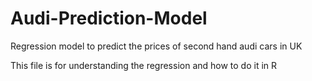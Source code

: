 # Audi-Prediction-Model
Regression model to predict the prices of second hand audi cars in UK 

This file is for understanding the regression and how to do it in R 
